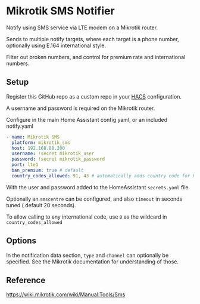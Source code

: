 # Mikrotik SMS Notifier

Notify using SMS service via LTE modem on a Mikrotik router.

Sends to multiple notify targets, where each target is a phone number,
optionally using E.164 international style.

Filter out broken numbers, and control for premium rate and international numbers.

## Setup

Register this GitHub repo as a custom repo
in your [HACS]( https://hacs.xyz) configuration.

A username and password is required on the Mikrotik router.

Configure in the main Home Assistant config yaml, or an included notify.yaml

```yaml
- name: Mikrotik SMS
  platform: mikrotik_sms
  host: 192.168.88.200
  username: !secret mikrotik_user
  password: !secret mikrotik_password
  port: lte1
  ban_premium: true # default
  country_codes_allowed: 91, 43 # automatically adds country code for Home Assistant configured region
```

With the user and password added to the HomeAssistant `secrets.yaml` file

Optionally an `smscentre` can be configured, and also `timeout` in seconds tuned ( default 20 seconds).

To allow calling to any international code, use `0` as the wildcard in `country_codes_allowed`

## Options

In the notification data section, `type` and `channel` can optionally be specified.
See the Mikrotik documentation for understanding of those.

## Reference
https://wiki.mikrotik.com/wiki/Manual:Tools/Sms
